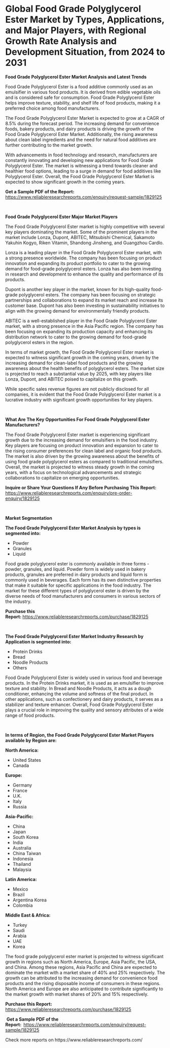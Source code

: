 <p><h1>Global Food Grade Polyglycerol Ester Market by Types, Applications, and Major Players, with Regional Growth Rate Analysis and Development Situation, from 2024 to 2031</h1></p><p><strong>Food Grade Polyglycerol Ester Market Analysis and Latest Trends</strong></p>
<p><p>Food Grade Polyglycerol Ester is a food additive commonly used as an emulsifier in various food products. It is derived from edible vegetable oils and is considered safe for consumption. Food Grade Polyglycerol Ester helps improve texture, stability, and shelf life of food products, making it a preferred choice among food manufacturers.</p><p>The Food Grade Polyglycerol Ester Market is expected to grow at a CAGR of 8.5% during the forecast period. The increasing demand for convenience foods, bakery products, and dairy products is driving the growth of the Food Grade Polyglycerol Ester Market. Additionally, the rising awareness about clean label ingredients and the need for natural food additives are further contributing to the market growth.</p><p>With advancements in food technology and research, manufacturers are constantly innovating and developing new applications for Food Grade Polyglycerol Ester. The market is witnessing a trend towards cleaner and healthier food options, leading to a surge in demand for food additives like Polyglycerol Ester. Overall, the Food Grade Polyglycerol Ester Market is expected to show significant growth in the coming years.</p></p>
<p><strong>Get a Sample PDF of the Report:&nbsp;</strong> <a href="https://www.reliableresearchreports.com/enquiry/request-sample/1829125">https://www.reliableresearchreports.com/enquiry/request-sample/1829125</a></p>
<p>&nbsp;</p>
<p><strong>Food Grade Polyglycerol Ester Major Market Players</strong></p>
<p><p>The Food Grade Polyglycerol Ester market is highly competitive with several key players dominating the market. Some of the prominent players in the market include Lonza, Dupont, ABITEC, Mitsubishi Chemical, Sakamoto Yakuhin Kogyo, Riken Vitamin, Shandong Jinsheng, and Guangzhou Cardlo.</p><p>Lonza is a leading player in the Food Grade Polyglycerol Ester market, with a strong presence worldwide. The company has been focusing on product innovation and expanding its product portfolio to cater to the growing demand for food-grade polyglycerol esters. Lonza has also been investing in research and development to enhance the quality and performance of its products.</p><p>Dupont is another key player in the market, known for its high-quality food-grade polyglycerol esters. The company has been focusing on strategic partnerships and collaborations to expand its market reach and increase its customer base. Dupont has also been investing in sustainability initiatives to align with the growing demand for environmentally friendly products.</p><p>ABITEC is a well-established player in the Food Grade Polyglycerol Ester market, with a strong presence in the Asia Pacific region. The company has been focusing on expanding its production capacity and enhancing its distribution network to cater to the growing demand for food-grade polyglycerol esters in the region.</p><p>In terms of market growth, the Food Grade Polyglycerol Ester market is expected to witness significant growth in the coming years, driven by the increasing demand for clean-label food products and the growing awareness about the health benefits of polyglycerol esters. The market size is projected to reach a substantial value by 2025, with key players like Lonza, Dupont, and ABITEC poised to capitalize on this growth.</p><p>While specific sales revenue figures are not publicly disclosed for all companies, it is evident that the Food Grade Polyglycerol Ester market is a lucrative industry with significant growth opportunities for key players.</p></p>
<p>&nbsp;</p>
<p><strong>What Are The Key Opportunities For Food Grade Polyglycerol Ester Manufacturers?</strong></p>
<p><p>The Food Grade Polyglycerol Ester market is experiencing significant growth due to the increasing demand for emulsifiers in the food industry. Key players are focusing on product innovation and expansion to cater to the rising consumer preferences for clean label and organic food products. The market is also driven by the growing awareness about the benefits of using food grade polyglycerol esters as compared to traditional emulsifiers. Overall, the market is projected to witness steady growth in the coming years, with a focus on technological advancements and strategic collaborations to capitalize on emerging opportunities.</p></p>
<p><strong>Inquire or Share Your Questions If Any Before Purchasing This Report:</strong> <a href="https://www.reliableresearchreports.com/enquiry/pre-order-enquiry/1829125">https://www.reliableresearchreports.com/enquiry/pre-order-enquiry/1829125</a></p>
<p>&nbsp;</p>
<p><strong>Market Segmentation</strong></p>
<p><strong>The Food Grade Polyglycerol Ester Market Analysis by types is segmented into:</strong></p>
<p><ul><li>Powder</li><li>Granules</li><li>Liquid</li></ul></p>
<p><p>Food grade polyglycerol ester is commonly available in three forms - powder, granules, and liquid. Powder form is widely used in bakery products, granules are preferred in dairy products and liquid form is commonly used in beverages. Each form has its own distinctive properties that make it suitable for specific applications in the food industry. The market for these different types of polyglycerol ester is driven by the diverse needs of food manufacturers and consumers in various sectors of the industry.</p></p>
<p><strong>Purchase this Report:&nbsp;</strong><a href="https://www.reliableresearchreports.com/purchase/1829125">https://www.reliableresearchreports.com/purchase/1829125</a></p>
<p>&nbsp;</p>
<p><strong>The Food Grade Polyglycerol Ester Market Industry Research by Application is segmented into:</strong></p>
<p><ul><li>Protein Drinks</li><li>Bread</li><li>Noodle Products</li><li>Others</li></ul></p>
<p><p>Food Grade Polyglycerol Ester is widely used in various food and beverage products. In the Protein Drinks market, it is used as an emulsifier to improve texture and stability. In Bread and Noodle Products, it acts as a dough conditioner, enhancing the volume and softness of the final product. In other applications, such as confectionery and dairy products, it serves as a stabilizer and texture enhancer. Overall, Food Grade Polyglycerol Ester plays a crucial role in improving the quality and sensory attributes of a wide range of food products.</p></p>
<p>&nbsp;</p>
<p><strong>In terms of Region, the Food Grade Polyglycerol Ester Market Players available by Region are:</strong></p>
<p>
    <p> <strong> North America: </strong>
        <ul>
            <li>United States</li>
            <li>Canada</li>
        </ul>
        </p> 
    <p> <strong> Europe: </strong>
        <ul>
            <li>Germany</li>
            <li>France</li>
            <li>U.K.</li>
            <li>Italy</li>
            <li>Russia</li>
        </ul>
        </p> 
    <p> <strong> Asia-Pacific: </strong>
        <ul>
            <li>China</li>
            <li>Japan</li>
            <li>South Korea</li>
            <li>India</li>
            <li>Australia</li>
            <li>China Taiwan</li>
            <li>Indonesia</li>
            <li>Thailand</li>
            <li>Malaysia</li>
        </ul>
        </p> 
    <p> <strong> Latin America: </strong>
        <ul>
            <li>Mexico</li>
            <li>Brazil</li>
            <li>Argentina Korea</li>
            <li>Colombia</li>
        </ul>
        </p> 
    <p> <strong> Middle East & Africa: </strong>
        <ul>
            <li>Turkey</li>
            <li>Saudi</li>
            <li>Arabia</li>
            <li>UAE</li>
            <li>Korea</li>
        </ul>
    </p>
    </p>
<p><p>The food grade polyglycerol ester market is projected to witness significant growth in regions such as North America, Europe, Asia Pacific, the USA, and China. Among these regions, Asia Pacific and China are expected to dominate the market with a market share of 40% and 25% respectively. The growth can be attributed to the increasing demand for convenience food products and the rising disposable income of consumers in these regions. North America and Europe are also anticipated to contribute significantly to the market growth with market shares of 20% and 15% respectively.</p></p>
<p><strong>Purchase this Report: </strong><a href="https://www.reliableresearchreports.com/purchase/1829125">https://www.reliableresearchreports.com/purchase/1829125</a></p>
<p>&nbsp;<strong>Get a Sample PDF of the Report:&nbsp;&nbsp;</strong><a href="https://www.reliableresearchreports.com/enquiry/request-sample/1829125">https://www.reliableresearchreports.com/enquiry/request-sample/1829125</a></p>
<p><strong></strong></p>
<p>Check more reports on https://www.reliableresearchreports.com/</p>